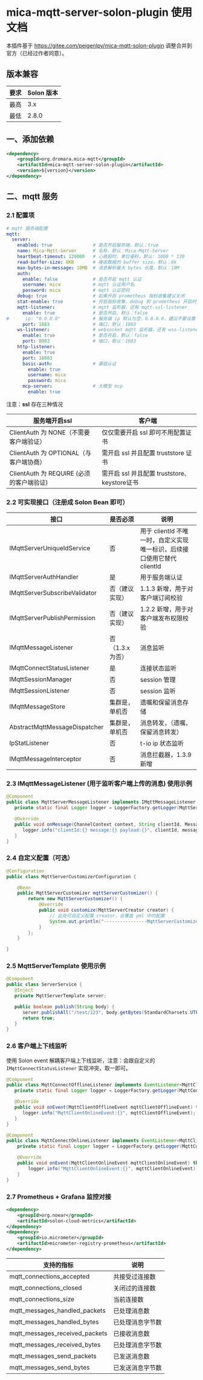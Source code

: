 # mica-mqtt-server-solon-plugin 使用文档

本插件基于 https://gitee.com/peigenlpy/mica-mqtt-solon-plugin 调整合并到官方（已经过作者同意）。

## 版本兼容
| 要求  | Solon 版本 |
|-----|-----------|
| 最高  | 3.x   |
| 最低  | 2.8.0 |

## 一、添加依赖

```xml
<dependency>
    <groupId>org.dromara.mica-mqtt</groupId>
    <artifactId>mica-mqtt-server-solon-plugin</artifactId>
    <version>${version}</version>
</dependency>
```

## 二、mqtt 服务

### 2.1 配置项

```yaml
# mqtt 服务端配置
mqtt:
  server:
    enabled: true               # 是否开启服务端，默认：true
    name: Mica-Mqtt-Server      # 名称，默认：Mica-Mqtt-Server
    heartbeat-timeout: 120000   # 心跳超时，单位毫秒，默认: 1000 * 120
    read-buffer-size: 8KB       # 接收数据的 buffer size，默认：8k
    max-bytes-in-message: 10MB  # 消息解析最大 bytes 长度，默认：10M
    auth:
      enable: false             # 是否开启 mqtt 认证
      username: mica            # mqtt 认证用户名
      password: mica            # mqtt 认证密码
    debug: true                 # 如果开启 prometheus 指标收集建议关闭
    stat-enable: true           # 开启指标收集，debug 和 prometheus 开启时需要打开，默认开启，关闭节省内存
    mqtt-listener:              # mqtt 监听器，还有 mqtt-ssl-listener
      enable: true              # 是否开启，默认：false
#      ip: "0.0.0.0"            # 服务端 ip 默认为空，0.0.0.0，建议不要设置
      port: 1883                # 端口，默认：1883
    ws-listener:                # websocket mqtt 监听器，还有 wss-listener
      enable: true              # 是否开启，默认：false
      port: 8083                # 端口，默认：1883
    http-listener:
      enable: true
      port: 18083
      basic-auth:               # 基础认证
        enable: true
        username: mica
        password: mica
      mcp-server:               # 大模型 mcp
        enable: true
```

注意：**ssl** 存在三种情况

| 服务端开启ssl                            | 客户端                                        |
| ---------------------------------------- | --------------------------------------------- |
| ClientAuth 为 NONE（不需要客户端验证）   | 仅仅需要开启 ssl 即可不用配置证书             |
| ClientAuth 为 OPTIONAL（与客户端协商）   | 需开启 ssl 并且配置 truststore 证书           |
| ClientAuth 为 REQUIRE (必须的客户端验证) | 需开启 ssl 并且配置 truststore、 keystore证书 |

### 2.2 可实现接口（注册成 Solon Bean 即可）

| 接口                            | 是否必须       | 说明                                            |
|-------------------------------|------------|-----------------------------------------------|
| IMqttServerUniqueIdService    | 否          | 用于 clientId 不唯一时，自定义实现唯一标识，后续接口使用它替代 clientId |
| IMqttServerAuthHandler        | 是          | 用于服务端认证                                       |
| IMqttServerSubscribeValidator | 否（建议实现）    | 1.1.3 新增，用于对客户端订阅校验                           |
| IMqttServerPublishPermission  | 否（建议实现）    | 1.2.2 新增，用于对客户端发布权限校验                         |
| IMqttMessageListener          | 否（1.3.x为否） | 消息监听                                          |
| IMqttConnectStatusListener    | 是          | 连接状态监听                                        |
| IMqttSessionManager           | 否          | session 管理                                    |
| IMqttSessionListener          | 否          | session 监听                                    |
| IMqttMessageStore             | 集群是，单机否    | 遗嘱和保留消息存储                                     |
| AbstractMqttMessageDispatcher | 集群是，单机否    | 消息转发，（遗嘱、保留消息转发）                              |
| IpStatListener                | 否          | t-io ip 状态监听                                  |
| IMqttMessageInterceptor       | 否          | 消息拦截器，1.3.9 新增                                |

### 2.3 IMqttMessageListener (用于监听客户端上传的消息) 使用示例

```java
@Component
public class MqttServerMessageListener implements IMqttMessageListener {
   private static final Logger logger = LoggerFactory.getLogger(MqttServerMessageListener.class);

   @Override
   public void onMessage(ChannelContext context, String clientId, Message message) {
      logger.info("clientId:{} message:{} payload:{}", clientId, message, new String(message.getPayload(), StandardCharsets.UTF_8));
   }
}
```

### 2.4 自定义配置（可选）

```java
@Configuration
public class MqttServerCustomizerConfiguration {

	@Bean
	public MqttServerCustomizer mqttServerCustomizer() {
		return new MqttServerCustomizer() {
			@Override
			public void customize(MqttServerCreator creator) {
				// 此处可自定义配置 creator，会覆盖 yml 中的配置
				System.out.println("----------------MqttServerCustomizer-----------------");
			}
		};
	}

}
```

### 2.5 MqttServerTemplate 使用示例

```java
@Component
public class ServerService {
   @Inject
   private MqttServerTemplate server;

   public boolean publish(String body) {
      server.publishAll("/test/123", body.getBytes(StandardCharsets.UTF_8));
      return true;
   }
}
```

### 2.6 客户端上下线监听
使用 Solon event 解耦客户端上下线监听，注意：会跟自定义的 `IMqttConnectStatusListener` 实现冲突，取一即可。

```java
@Component
public class MqttConnectOfflineListener implements EventListener<MqttClientOfflineEvent> {
   private static final Logger logger = LoggerFactory.getLogger(MqttConnectOfflineListener.class);

   @Override
   public void onEvent(MqttClientOfflineEvent mqttClientOfflineEvent) throws Throwable {
      logger.info("MqttClientOnlineEvent:{}", mqttClientOfflineEvent);
   }
}
```

```java
@Component
public class MqttConnectOnlineListener implements EventListener<MqttClientOnlineEvent> {
	private static final Logger logger = LoggerFactory.getLogger(MqttConnectOnlineListener.class);

	@Override
	public void onEvent(MqttClientOnlineEvent mqttClientOnlineEvent) throws Throwable {
		logger.info("MqttClientOnlineEvent:{}", mqttClientOnlineEvent);
	}
}
```

### 2.7 Prometheus + Grafana 监控对接
```xml
<dependency>
    <groupId>org.noear</groupId>
    <artifactId>solon-cloud-metrics</artifactId>
</dependency>
<dependency>
    <groupId>io.micrometer</groupId>
    <artifactId>micrometer-registry-prometheus</artifactId>
</dependency>
```

| 支持的指标                          | 说明             |
|--------------------------------| ---------------- |
| mqtt_connections_accepted      | 共接受过连接数   |
| mqtt_connections_closed        | 关闭过的连接数   |
| mqtt_connections_size          | 当前连接数       |
| mqtt_messages_handled_packets  | 已处理消息数     |
| mqtt_messages_handled_bytes    | 已处理消息字节数  |
| mqtt_messages_received_packets | 已接收消息数      |
| mqtt_messages_received_bytes   | 已处理消息字节数 |
| mqtt_messages_send_packets     | 已发送消息数      |
| mqtt_messages_send_bytes       | 已发送消息字节数  |